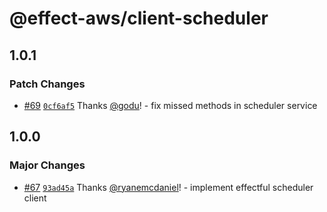 # @effect-aws/client-scheduler

## 1.0.1

### Patch Changes

- [#69](https://github.com/floydspace/effect-aws/pull/69) [`0cf6af5`](https://github.com/floydspace/effect-aws/commit/0cf6af591e45f0d8838b26493525db5ef389a90f) Thanks [@godu](https://github.com/godu)! - fix missed methods in scheduler service

## 1.0.0

### Major Changes

- [#67](https://github.com/floydspace/effect-aws/pull/67) [`93ad45a`](https://github.com/floydspace/effect-aws/commit/93ad45ad611f94780e4fa219fec0f5b724a98175) Thanks [@ryanemcdaniel](https://github.com/ryanemcdaniel)! - implement effectful scheduler client
